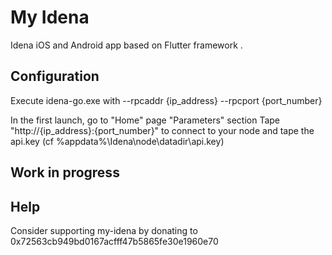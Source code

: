 # My Idena

Idena iOS and Android app based on Flutter framework .

## Configuration

Execute idena-go.exe with --rpcaddr {ip_address} --rpcport {port_number}

In the first launch, go to "Home" page "Parameters" section
Tape "http://{ip_address}:{port_number}" to connect to your node
and tape the api.key (cf %appdata%\Idena\node\datadir\api.key)

## Work in progress

## Help

Consider supporting my-idena by donating to 0x72563cb949bd0167acfff47b5865fe30e1960e70



